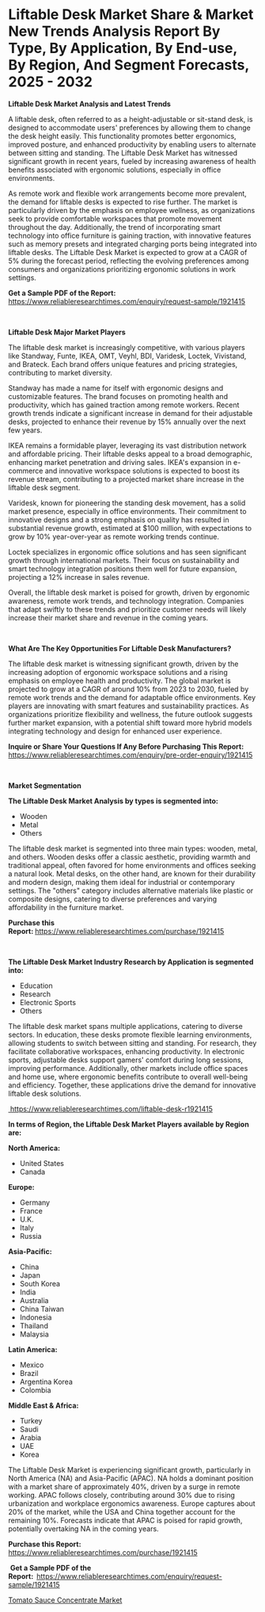 <p><h1>Liftable Desk Market Share & Market New Trends Analysis Report By Type, By Application, By End-use, By Region, And Segment Forecasts, 2025 - 2032</h1></p><p><strong>Liftable Desk Market Analysis and Latest Trends</strong></p>
<p><p>A liftable desk, often referred to as a height-adjustable or sit-stand desk, is designed to accommodate users' preferences by allowing them to change the desk height easily. This functionality promotes better ergonomics, improved posture, and enhanced productivity by enabling users to alternate between sitting and standing. The Liftable Desk Market has witnessed significant growth in recent years, fueled by increasing awareness of health benefits associated with ergonomic solutions, especially in office environments.</p><p>As remote work and flexible work arrangements become more prevalent, the demand for liftable desks is expected to rise further. The market is particularly driven by the emphasis on employee wellness, as organizations seek to provide comfortable workspaces that promote movement throughout the day. Additionally, the trend of incorporating smart technology into office furniture is gaining traction, with innovative features such as memory presets and integrated charging ports being integrated into liftable desks. The Liftable Desk Market is expected to grow at a CAGR of 5% during the forecast period, reflecting the evolving preferences among consumers and organizations prioritizing ergonomic solutions in work settings.</p></p>
<p><strong>Get a Sample PDF of the Report:&nbsp;</strong> <a href="https://www.reliableresearchtimes.com/enquiry/request-sample/1921415?utm_campaign=2304&utm_medium=2&utm_source=Github&utm_content=ia&utm_term=08022025&utm_id=liftable-desk">https://www.reliableresearchtimes.com/enquiry/request-sample/1921415</a></p>
<p>&nbsp;</p>
<p><strong>Liftable Desk Major Market Players</strong></p>
<p><p>The liftable desk market is increasingly competitive, with various players like Standway, Funte, IKEA, OMT, Veyhl, BDI, Varidesk, Loctek, Vivistand, and Brateck. Each brand offers unique features and pricing strategies, contributing to market diversity.</p><p>Standway has made a name for itself with ergonomic designs and customizable features. The brand focuses on promoting health and productivity, which has gained traction among remote workers. Recent growth trends indicate a significant increase in demand for their adjustable desks, projected to enhance their revenue by 15% annually over the next few years.</p><p>IKEA remains a formidable player, leveraging its vast distribution network and affordable pricing. Their liftable desks appeal to a broad demographic, enhancing market penetration and driving sales. IKEA's expansion in e-commerce and innovative workspace solutions is expected to boost its revenue stream, contributing to a projected market share increase in the liftable desk segment.</p><p>Varidesk, known for pioneering the standing desk movement, has a solid market presence, especially in office environments. Their commitment to innovative designs and a strong emphasis on quality has resulted in substantial revenue growth, estimated at $100 million, with expectations to grow by 10% year-over-year as remote working trends continue.</p><p>Loctek specializes in ergonomic office solutions and has seen significant growth through international markets. Their focus on sustainability and smart technology integration positions them well for future expansion, projecting a 12% increase in sales revenue.</p><p>Overall, the liftable desk market is poised for growth, driven by ergonomic awareness, remote work trends, and technology integration. Companies that adapt swiftly to these trends and prioritize customer needs will likely increase their market share and revenue in the coming years.</p></p>
<p>&nbsp;</p>
<p><strong>What Are The Key Opportunities For Liftable Desk Manufacturers?</strong></p>
<p><p>The liftable desk market is witnessing significant growth, driven by the increasing adoption of ergonomic workspace solutions and a rising emphasis on employee health and productivity. The global market is projected to grow at a CAGR of around 10% from 2023 to 2030, fueled by remote work trends and the demand for adaptable office environments. Key players are innovating with smart features and sustainability practices. As organizations prioritize flexibility and wellness, the future outlook suggests further market expansion, with a potential shift toward more hybrid models integrating technology and design for enhanced user experience.</p></p>
<p><strong>Inquire or Share Your Questions If Any Before Purchasing This Report:</strong> <a href="https://www.reliableresearchtimes.com/enquiry/pre-order-enquiry/1921415?utm_campaign=2304&utm_medium=2&utm_source=Github&utm_content=ia&utm_term=08022025&utm_id=liftable-desk">https://www.reliableresearchtimes.com/enquiry/pre-order-enquiry/1921415</a></p>
<p>&nbsp;</p>
<p><strong>Market Segmentation</strong></p>
<p><strong>The Liftable Desk Market Analysis by types is segmented into:</strong></p>
<p><ul><li>Wooden</li><li>Metal</li><li>Others</li></ul></p>
<p><p>The liftable desk market is segmented into three main types: wooden, metal, and others. Wooden desks offer a classic aesthetic, providing warmth and traditional appeal, often favored for home environments and offices seeking a natural look. Metal desks, on the other hand, are known for their durability and modern design, making them ideal for industrial or contemporary settings. The "others" category includes alternative materials like plastic or composite designs, catering to diverse preferences and varying affordability in the furniture market.</p></p>
<p><strong>Purchase this Report:&nbsp;</strong><a href="https://www.reliableresearchtimes.com/purchase/1921415?utm_campaign=2304&utm_medium=2&utm_source=Github&utm_content=ia&utm_term=08022025&utm_id=liftable-desk">https://www.reliableresearchtimes.com/purchase/1921415</a></p>
<p>&nbsp;</p>
<p><strong>The Liftable Desk Market Industry Research by Application is segmented into:</strong></p>
<p><ul><li>Education</li><li>Research</li><li>Electronic Sports</li><li>Others</li></ul></p>
<p><p>The liftable desk market spans multiple applications, catering to diverse sectors. In education, these desks promote flexible learning environments, allowing students to switch between sitting and standing. For research, they facilitate collaborative workspaces, enhancing productivity. In electronic sports, adjustable desks support gamers' comfort during long sessions, improving performance. Additionally, other markets include office spaces and home use, where ergonomic benefits contribute to overall well-being and efficiency. Together, these applications drive the demand for innovative liftable desk solutions.</p></p>
<p><a href="https://www.reliableresearchtimes.com/liftable-desk-r1921415?utm_campaign=2304&utm_medium=2&utm_source=Github&utm_content=ia&utm_term=08022025&utm_id=liftable-desk">&nbsp;https://www.reliableresearchtimes.com/liftable-desk-r1921415</a></p>
<p><strong>In terms of Region, the Liftable Desk Market Players available by Region are:</strong></p>
<p>
    <p> <strong> North America: </strong>
        <ul>
            <li>United States</li>
            <li>Canada</li>
        </ul>
        </p> 
    <p> <strong> Europe: </strong>
        <ul>
            <li>Germany</li>
            <li>France</li>
            <li>U.K.</li>
            <li>Italy</li>
            <li>Russia</li>
        </ul>
        </p> 
    <p> <strong> Asia-Pacific: </strong>
        <ul>
            <li>China</li>
            <li>Japan</li>
            <li>South Korea</li>
            <li>India</li>
            <li>Australia</li>
            <li>China Taiwan</li>
            <li>Indonesia</li>
            <li>Thailand</li>
            <li>Malaysia</li>
        </ul>
        </p> 
    <p> <strong> Latin America: </strong>
        <ul>
            <li>Mexico</li>
            <li>Brazil</li>
            <li>Argentina Korea</li>
            <li>Colombia</li>
        </ul>
        </p> 
    <p> <strong> Middle East & Africa: </strong>
        <ul>
            <li>Turkey</li>
            <li>Saudi</li>
            <li>Arabia</li>
            <li>UAE</li>
            <li>Korea</li>
        </ul>
    </p>
    </p>
<p><p>The Liftable Desk Market is experiencing significant growth, particularly in North America (NA) and Asia-Pacific (APAC). NA holds a dominant position with a market share of approximately 40%, driven by a surge in remote working. APAC follows closely, contributing around 30% due to rising urbanization and workplace ergonomics awareness. Europe captures about 20% of the market, while the USA and China together account for the remaining 10%. Forecasts indicate that APAC is poised for rapid growth, potentially overtaking NA in the coming years.</p></p>
<p><strong>Purchase this Report: </strong><a href="https://www.reliableresearchtimes.com/purchase/1921415?utm_campaign=2304&utm_medium=2&utm_source=Github&utm_content=ia&utm_term=08022025&utm_id=liftable-desk">https://www.reliableresearchtimes.com/purchase/1921415</a></p>
<p>&nbsp;<strong>Get a Sample PDF of the Report:&nbsp;&nbsp;</strong><a href="https://www.reliableresearchtimes.com/enquiry/request-sample/1921415?utm_campaign=2304&utm_medium=2&utm_source=Github&utm_content=ia&utm_term=08022025&utm_id=liftable-desk">https://www.reliableresearchtimes.com/enquiry/request-sample/1921415</a></p>
<p><strong></strong></p>
<p><p><a href="https://github.com/chungwimbu4/Market-Research-Report-List-1/blob/main/tomato-sauce-concentrate-market.md?utm_campaign=2304&utm_medium=2&utm_source=Github&utm_content=ia&utm_term=08022025&utm_id=liftable-desk">Tomato Sauce Concentrate Market</a></p></p>